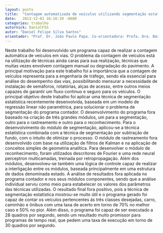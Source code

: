 ```yaml
---
layout: posts
title:  "Contagem automatizada de veículos utilizando segmentação estatística"
date:   2013-12-01 16:16:39 -0600
categories: trabalho
autornick: DanielFSS
autor: "Daniel Felipe Silva Santos"
orientador: "Prof. Dr. João Paulo Papa. Co-orientadora: Profa. Dra. Bárbara Stolte Bezerra"
---
```

Neste trabalho foi desenvolvido um programa capaz de realizar a contagem automática de veículos em vias. O problema da contagem de veículos está na utilização de técnicas ainda caras para sua realização, técnicas que muitas vezes envolvem contagem manual ou degradação do pavimento. A principal motivação para este trabalho foi a importância que a contagem de veículos representa para a engenharia de tráfego, sendo ela essencial para análise do desempenho das vias, possibilitando mensurar a necessidade de instalação de semáforos, rotatórias, alças de acesso, entre outros meios capazes de garantir um fluxo continuo e seguro para os veículos. O principal objetivo deste trabalho foi aplicar uma técnica de segmentação estatística recentemente desenvolvida, baseada em um modelo de regressão linear não paramétrica, para solucionar o problema de segmentação do programa contador. O desenvolvimento do programa fora baseado na criação de três grandes módulos, um para a segmentação, outro para o rastreamento e outro para o reconhecimento. Para o desenvolvimento do módulo de segmentação, aplicou-se a técnica estatística combinada com a técnica de segmentação por subtração de fundo, com o intuito de otimizar o processo. O módulo de rastreamento fora desenvolvido com base na utilização de filtros de Kalman e na aplicação de conceitos simples de geometria analítica. Para desenvolver o módulo de reconhecimento, foram utilizados descritores de Fourier e uma rede neural perceptron multicamadas, treinada por retropropagação. Além dos módulos, desenvolveu-se também uma lógica de controle capaz de realizar a interligação entre os módulos, baseada principalmente em uma estrutura de dados denominada estado. A análise de resultados fora aplicada no programa contador e nos seus módulos componentes, sendo que a análise individual serviu como meio para estabelecer os valores dos parâmetros das técnicas utilizadas. O resultado final fora positivo, pois a técnica de segmentação estatística mostrou-se muito útil e o programa gerado foi capaz de contar os veículos pertencentes às três classes desejadas, carro, caminhão e ônibus com uma taxa de acerto em torno de 70% no melhor caso e 50% no pior. Além disso, o programa foi capaz de ser executado a 28 quadros por segundo, sendo um resultado muito promissor para programas de tempo real, que pedem uma taxa de execução em torno de 30 quadros por segundo.
